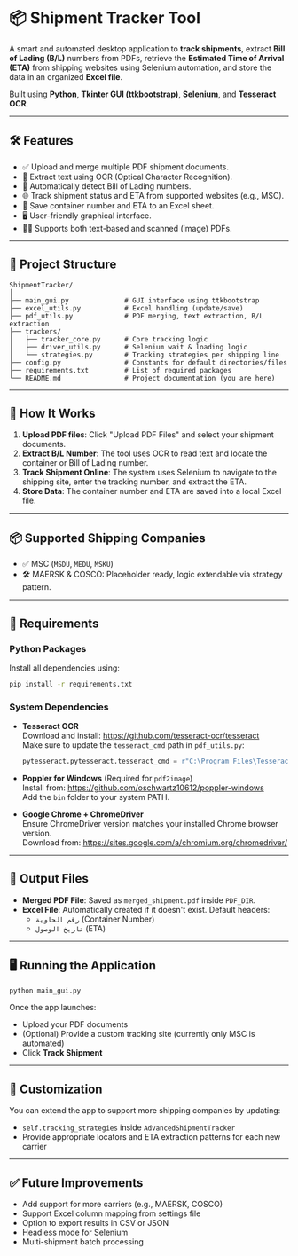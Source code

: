 # 📦 Shipment Tracker Tool

A smart and automated desktop application to **track shipments**, extract **Bill of Lading (B/L)** numbers from PDFs, retrieve the **Estimated Time of Arrival (ETA)** from shipping websites using Selenium automation, and store the data in an organized **Excel file**.

Built using **Python**, **Tkinter GUI (ttkbootstrap)**, **Selenium**, and **Tesseract OCR**.

---

## 🛠 Features

- ✅ Upload and merge multiple PDF shipment documents.
- 🧠 Extract text using OCR (Optical Character Recognition).
- 🔎 Automatically detect Bill of Lading numbers.
- 🌐 Track shipment status and ETA from supported websites (e.g., MSC).
- 📅 Save container number and ETA to an Excel sheet.
- 🖥️ User-friendly graphical interface.
- 🕵️‍♂️ Supports both text-based and scanned (image) PDFs.

---

## 📁 Project Structure

```
ShipmentTracker/
│
├── main_gui.py              # GUI interface using ttkbootstrap
├── excel_utils.py           # Excel handling (update/save)
├── pdf_utils.py             # PDF merging, text extraction, B/L extraction
├── trackers/
│   ├── tracker_core.py      # Core tracking logic
│   ├── driver_utils.py      # Selenium wait & loading logic
│   └── strategies.py        # Tracking strategies per shipping line
├── config.py                # Constants for default directories/files
├── requirements.txt         # List of required packages
└── README.md                # Project documentation (you are here)

```

---

## 🚀 How It Works

1. **Upload PDF files**: Click "Upload PDF Files" and select your shipment documents.
2. **Extract B/L Number**: The tool uses OCR to read text and locate the container or Bill of Lading number.
3. **Track Shipment Online**: The system uses Selenium to navigate to the shipping site, enter the tracking number, and extract the ETA.
4. **Store Data**: The container number and ETA are saved into a local Excel file.

---

## 📦 Supported Shipping Companies

- ✅ MSC (`MSDU`, `MEDU`, `MSKU`)
- 🛠️ MAERSK & COSCO: Placeholder ready, logic extendable via strategy pattern.

---

## 📌 Requirements

### Python Packages

Install all dependencies using:

```bash
pip install -r requirements.txt
```

### System Dependencies

- **Tesseract OCR**  
  Download and install: https://github.com/tesseract-ocr/tesseract  
  Make sure to update the `tesseract_cmd` path in `pdf_utils.py`:

  ```python
  pytesseract.pytesseract.tesseract_cmd = r"C:\Program Files\Tesseract-OCR\tesseract.exe"
  ```

- **Poppler for Windows** (Required for `pdf2image`)  
  Install from: https://github.com/oschwartz10612/poppler-windows  
  Add the `bin` folder to your system PATH.

- **Google Chrome + ChromeDriver**  
  Ensure ChromeDriver version matches your installed Chrome browser version.  
  Download from: https://sites.google.com/a/chromium.org/chromedriver/

---

## 📂 Output Files

- **Merged PDF File**: Saved as `merged_shipment.pdf` inside `PDF_DIR`.
- **Excel File**: Automatically created if it doesn't exist. Default headers:
  - `رقم الحاوية` (Container Number)
  - `تاريخ الوصول` (ETA)

---

## 🖥️ Running the Application

```bash
python main_gui.py
```

Once the app launches:

- Upload your PDF documents
- (Optional) Provide a custom tracking site (currently only MSC is automated)
- Click **Track Shipment**

---

## 🔧 Customization

You can extend the app to support more shipping companies by updating:

- `self.tracking_strategies` inside `AdvancedShipmentTracker`
- Provide appropriate locators and ETA extraction patterns for each new carrier

---

## ✅ Future Improvements

- Add support for more carriers (e.g., MAERSK, COSCO)
- Support Excel column mapping from settings file
- Option to export results in CSV or JSON
- Headless mode for Selenium
- Multi-shipment batch processing

